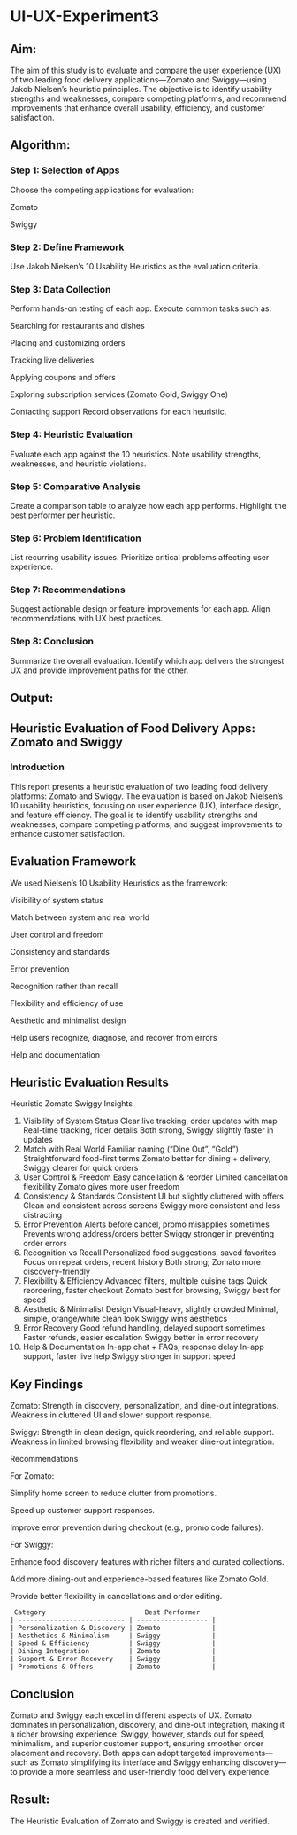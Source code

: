 # UI-UX-Experiment3

## Aim:

The aim of this study is to evaluate and compare the user experience (UX) of two leading food delivery applications—Zomato and Swiggy—using Jakob Nielsen’s heuristic principles. The objective is to identify usability strengths and weaknesses, compare competing platforms, and recommend improvements that enhance overall usability, efficiency, and customer satisfaction.

## Algorithm:

### Step 1: Selection of Apps
Choose the competing applications for evaluation:

Zomato

Swiggy

### Step 2: Define Framework
Use Jakob Nielsen’s 10 Usability Heuristics as the evaluation criteria.

### Step 3: Data Collection
Perform hands-on testing of each app.
Execute common tasks such as:

Searching for restaurants and dishes

Placing and customizing orders

Tracking live deliveries

Applying coupons and offers

Exploring subscription services (Zomato Gold, Swiggy One)

Contacting support
Record observations for each heuristic.

### Step 4: Heuristic Evaluation
Evaluate each app against the 10 heuristics.
Note usability strengths, weaknesses, and heuristic violations.

### Step 5: Comparative Analysis
Create a comparison table to analyze how each app performs.
Highlight the best performer per heuristic.

### Step 6: Problem Identification
List recurring usability issues.
Prioritize critical problems affecting user experience.

### Step 7: Recommendations
Suggest actionable design or feature improvements for each app.
Align recommendations with UX best practices.

### Step 8: Conclusion
Summarize the overall evaluation.
Identify which app delivers the strongest UX and provide improvement paths for the other.

## Output:

## Heuristic Evaluation of Food Delivery Apps: Zomato and Swiggy

### Introduction
This report presents a heuristic evaluation of two leading food delivery platforms: Zomato and Swiggy. The evaluation is based on Jakob Nielsen’s 10 usability heuristics, focusing on user experience (UX), interface design, and feature efficiency. The goal is to identify usability strengths and weaknesses, compare competing platforms, and suggest improvements to enhance customer satisfaction.

## Evaluation Framework

We used Nielsen’s 10 Usability Heuristics as the framework:

Visibility of system status

Match between system and real world

User control and freedom

Consistency and standards

Error prevention

Recognition rather than recall

Flexibility and efficiency of use

Aesthetic and minimalist design

Help users recognize, diagnose, and recover from errors

Help and documentation

## Heuristic Evaluation Results
Heuristic	Zomato	Swiggy	Insights
1. Visibility of System Status	Clear live tracking, order updates with map	Real-time tracking, rider details	Both strong, Swiggy slightly faster in updates
2. Match with Real World	Familiar naming (“Dine Out”, “Gold”)	Straightforward food-first terms	Zomato better for dining + delivery, Swiggy clearer for quick orders
3. User Control & Freedom	Easy cancellation & reorder	Limited cancellation flexibility	Zomato gives more user freedom
4. Consistency & Standards	Consistent UI but slightly cluttered with offers	Clean and consistent across screens	Swiggy more consistent and less distracting
5. Error Prevention	Alerts before cancel, promo misapplies sometimes	Prevents wrong address/orders better	Swiggy stronger in preventing order errors
6. Recognition vs Recall	Personalized food suggestions, saved favorites	Focus on repeat orders, recent history	Both strong; Zomato more discovery-friendly
7. Flexibility & Efficiency	Advanced filters, multiple cuisine tags	Quick reordering, faster checkout	Zomato best for browsing, Swiggy best for speed
8. Aesthetic & Minimalist Design	Visual-heavy, slightly crowded	Minimal, simple, orange/white clean look	Swiggy wins aesthetics
9. Error Recovery	Good refund handling, delayed support sometimes	Faster refunds, easier escalation	Swiggy better in error recovery
10. Help & Documentation	In-app chat + FAQs, response delay	In-app support, faster live help	Swiggy stronger in support speed
    
## Key Findings

Zomato: Strength in discovery, personalization, and dine-out integrations. Weakness in cluttered UI and slower support response.

Swiggy: Strength in clean design, quick reordering, and reliable support. Weakness in limited browsing flexibility and weaker dine-out integration.

Recommendations

For Zomato:

Simplify home screen to reduce clutter from promotions.

Speed up customer support responses.

Improve error prevention during checkout (e.g., promo code failures).

For Swiggy:

Enhance food discovery features with richer filters and curated collections.

Add more dining-out and experience-based features like Zomato Gold.

Provide better flexibility in cancellations and order editing.

```
 Category                         Best Performer
| --------------------------- | ------------------ |
| Personalization & Discovery | Zomato             |
| Aesthetics & Minimalism     | Swiggy             |
| Speed & Efficiency          | Swiggy             |
| Dining Integration          | Zomato             |
| Support & Error Recovery    | Swiggy             |
| Promotions & Offers         | Zomato             |
```

## Conclusion
Zomato and Swiggy each excel in different aspects of UX. Zomato dominates in personalization, discovery, and dine-out integration, making it a richer browsing experience. Swiggy, however, stands out for speed, minimalism, and superior customer support, ensuring smoother order placement and recovery. Both apps can adopt targeted improvements—such as Zomato simplifying its interface and Swiggy enhancing discovery—to provide a more seamless and user-friendly food delivery experience.

## Result:

The Heuristic Evaluation of Zomato and Swiggy is created and verified.
